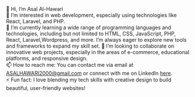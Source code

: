 👋 Hi, I’m Asal Al-Hawari  
👀 I’m interested in web development, especially using technologies like React, Laravel, and PHP.  
🌱 I’m currently learning a wide range of programming languages and technologies, including but not limited to HTML, CSS, JavaScript, PHP, React, Laravel,Wordpress, and more. I’m always eager to explore new tools and frameworks to expand my skill set.
💞️ I’m looking to collaborate on innovative web projects, especially in the areas of e-commerce, educational platforms, and responsive design.  
📫 How to reach me: You can contact me via email at ASALHAWARI2000@gmail.com or connect with me on LinkedIn [here](https://www.linkedin.com/in/asal-alhawari-0384ba307/).  
⚡ Fun fact: I love blending my tech skills with creative design to build beautiful, user-friendly websites!

<!---
asalalhawari/asalalhawari is a ✨ special ✨ repository because its `README.md` (this file) appears on your GitHub profile.
You can click the Preview link to take a look at your changes.
--->
